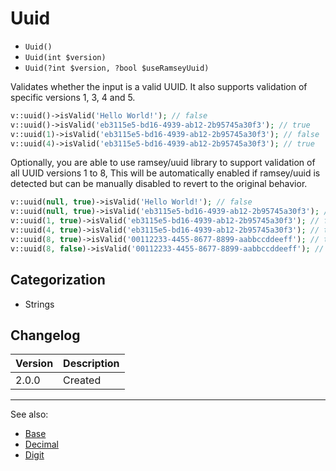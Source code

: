 # Uuid

- `Uuid()`
- `Uuid(int $version)`
- `Uuid(?int $version, ?bool $useRamseyUuid)`

Validates whether the input is a valid UUID. It also supports validation of
specific versions 1, 3, 4 and 5.

```php
v::uuid()->isValid('Hello World!'); // false
v::uuid()->isValid('eb3115e5-bd16-4939-ab12-2b95745a30f3'); // true
v::uuid(1)->isValid('eb3115e5-bd16-4939-ab12-2b95745a30f3'); // false
v::uuid(4)->isValid('eb3115e5-bd16-4939-ab12-2b95745a30f3'); // true
```

Optionally, you are able to use ramsey/uuid library to support validation
of all UUID versions 1 to 8, This will be automatically enabled if ramsey/uuid
is detected but can be manually disabled to revert to the original behavior.

```php
v::uuid(null, true)->isValid('Hello World!'); // false
v::uuid(null, true)->isValid('eb3115e5-bd16-4939-ab12-2b95745a30f3'); // true
v::uuid(1, true)->isValid('eb3115e5-bd16-4939-ab12-2b95745a30f3'); // false
v::uuid(4, true)->isValid('eb3115e5-bd16-4939-ab12-2b95745a30f3'); // true
v::uuid(8, true)->isValid('00112233-4455-8677-8899-aabbccddeeff'); // true
v::uuid(8, false)->isValid('00112233-4455-8677-8899-aabbccddeeff'); // false <-- same UUID as above, but with ramsey/uuid disabled
```

## Categorization

- Strings

## Changelog

Version | Description
--------|-------------
  2.0.0 | Created

***
See also:

- [Base](Base.md)
- [Decimal](Decimal.md)
- [Digit](Digit.md)
